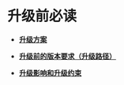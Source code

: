 # 升级前必读<a name="ZH-CN_TOPIC_0305491437"></a>

-   **[升级方案](升级方案.md)**  

-   **[升级前的版本要求（升级路径）](升级前的版本要求（升级路径）.md)**  

-   **[升级影响和升级约束](升级影响和升级约束.md)**  


